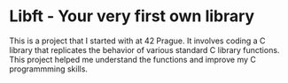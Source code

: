 # Libft - Your very first own library
This is a project that I started with at 42 Prague. It involves coding a C library that replicates the behavior of various standard C library functions. This project helped me understand the functions and improve my C programmming skills.
